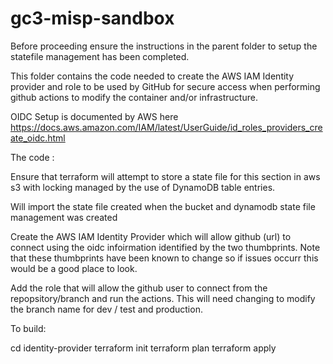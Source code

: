 # gc3-misp-sandbox

Before proceeding ensure the instructions in the parent folder to setup the statefile management has been completed.

This folder contains the code needed to create the AWS IAM Identity provider and role to be used by GitHub for secure access when performing github actions to modify the container and/or infrastructure.

OIDC Setup is documented by AWS here
https://docs.aws.amazon.com/IAM/latest/UserGuide/id_roles_providers_create_oidc.html

The code :

Ensure that terraform will attempt to store a state file for this section in aws s3 with locking managed by the use of DynamoDB table entries. 

Will import the state file created when the bucket and dynamodb state file management was created 

Create the AWS IAM Identity Provider which will allow github (url) to connect using the oidc infoirmation identified by the two thumbprints.
Note that these thumbprints have been known to change so if issues occurr this would be a good place to look.

Add the role that will allow the github user to connect from the repopsitory/branch and run the actions.
This will need changing to modify the branch name for dev / test and production.

To build:

cd identity-provider
terraform init
terraform plan
terraform apply



